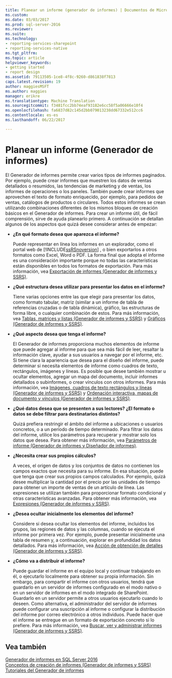 ```yaml
---
title: Planear un informe (generador de informes) | Documentos de Microsoft
ms.custom: 
ms.date: 03/03/2017
ms.prod: sql-server-2016
ms.reviewer: 
ms.suite: 
ms.technology:
- reporting-services-sharepoint
- reporting-services-native
ms.tgt_pltfrm: 
ms.topic: article
helpviewer_keywords:
- getting started
- report design
ms.assetid: 79113505-1ce8-4f8c-9260-d861838f7813
caps.latest.revision: 19
author: maggiesMSFT
ms.author: maggies
manager: erikre
ms.translationtype: Machine Translation
ms.sourcegitcommit: f3481fcc2bb74eaf93182e6cc58f5a06666e10f4
ms.openlocfilehash: fa6837d82c145d2bb079013238dd67332e512cc6
ms.contentlocale: es-es
ms.lasthandoff: 06/22/2017

---
```

# <a name="planning-a-report-report-builder"></a>Planear un informe (Generador de informes)
  El Generador de informes permite crear varios tipos de informes paginados. Por ejemplo, puede crear informes que muestren los datos de ventas detallados o resumidos, las tendencias de marketing y de ventas, los informes de operaciones o los paneles. También puede crear informes que aprovechen el texto de formato enriquecido, por ejemplo, para pedidos de ventas, catálogos de productos o circulares. Todos estos informes se crean utilizando combinaciones diferentes de los mismos bloques de creación básicos en el Generador de informes. Para crear un informe útil, de fácil comprensión, sirve de ayuda planearlo primero. A continuación se detallan algunos de los aspectos que quizá desee considerar antes de empezar:  
  
-   **¿En qué formato desea que aparezca el informe?**  
  
     Puede representar en línea los informes en un explorador, como el portal web de [!INCLUDE[ssRSnoversion](../../includes/ssrsnoversion-md.md)] , o bien exportarlos a otros formatos como Excel, Word o PDF. La forma final que adopta el informe es una consideración importante porque no todas las características están disponibles en todos los formatos de exportación. Para más información, vea [Exportación de informes &#40;Generador de informes y SSRS&#41;](../../reporting-services/report-builder/export-reports-report-builder-and-ssrs.md).  
  
-   **¿Qué estructura desea utilizar para presentar los datos en el informe?**  
  
     Tiene varias opciones entre las que elegir para presentar los datos, como formato tabular, matriz (similar a un informe de tabla de referencias cruzadas o de tabla dinámica), gráfico, las estructuras de forma libre, o cualquier combinación de estos. Para más información, vea [Tablas, matrices y listas &#40;Generador de informes y SSRS&#41;](../../reporting-services/report-design/tables-matrices-and-lists-report-builder-and-ssrs.md) y [Gráficos &#40;Generador de informes y SSRS&#41;](../../reporting-services/report-design/charts-report-builder-and-ssrs.md).  
  
-   **¿Qué aspecto desea que tenga el informe?**  
  
     El Generador de informes proporciona muchos elementos de informe que puede agregar al informe para que sea más fácil de leer, resaltar la información clave, ayudar a sus usuarios a navegar por el informe, etc. Si tiene clara la apariencia que desea para el diseño del informe, puede determinar si necesita elementos de informe como cuadros de texto, rectángulos, imágenes y líneas. Es posible que desee también mostrar u ocultar elementos, agregar un mapa del documento, incluir informes detallados o subinformes, o crear vínculos con otros informes. Para más información, vea [Imágenes, cuadros de texto rectángulos y líneas &#40;Generador de informes y SSRS&#41;](../../reporting-services/report-design/images-text-boxes-rectangles-and-lines-report-builder-and-ssrs.md) y [Ordenación interactiva, mapas de documento y vínculos &#40;Generador de informes y SSRS&#41;](../../reporting-services/report-design/interactive-sort-document-maps-and-links-report-builder-and-ssrs.md).  
  
-   **¿Qué datos desea que se presenten a sus lectores? ¿El formato o datos se debe filtrar para destinatarios distintos?**  
  
     Quizá prefiera restringir el ámbito del informe a ubicaciones o usuarios concretos, o a un período de tiempo determinado. Para filtrar los datos del informe, utilice los parámetros para recuperar y mostrar solo los datos que desea. Para obtener más información, vea [Parámetros de informe &#40;Generador de informes y Diseñador de informes&#41;](../../reporting-services/report-design/report-parameters-report-builder-and-report-designer.md).  
  
-   **¿Necesita crear sus propios cálculos?**  
  
     A veces, el origen de datos y los conjuntos de datos no contienen los campos exactos que necesita para su informe. En esa situación, puede que tenga que crear sus propios campos calculados. Por ejemplo, quizá desee multiplicar la cantidad por el precio por las unidades de tiempo para obtener un importe de ventas de un artículo de línea. Las expresiones se utilizan también para proporcionar formato condicional y otras características avanzadas. Para obtener más información, vea [Expresiones &#40;Generador de informes y SSRS&#41;](../../reporting-services/report-design/expressions-report-builder-and-ssrs.md).  
  
-   **¿Desea ocultar inicialmente los elementos del informe?**  
  
     Considere si desea ocultar los elementos del informe, incluidos los grupos, las regiones de datos y las columnas, cuando se ejecuta el informe por primera vez. Por ejemplo, puede presentar inicialmente una tabla de resumen y, a continuación, explorar en profundidad los datos detallados. Para más información, vea [Acción de obtención de detalles &#40;Generador de informes y SSRS&#41;](../../reporting-services/report-design/drilldown-action-report-builder-and-ssrs.md).  
  
-   **¿Cómo va a distribuir el informe?**  
  
     Puede guardar el informe en el equipo local y continuar trabajando en él, o ejecutarlo localmente para obtener su propia información. Sin embargo, para compartir el informe con otros usuarios, tendrá que guardarlo en un servidor de informes configurado en el modo nativo o en un servidor de informes en el modo integrado de SharePoint. Guardarlo en un servidor permite a otros usuarios ejecutarlo cuando lo deseen. Como alternativa, el administrador del servidor de informes puede configurar una suscripción al informe o configurar la distribución del informe por correo electrónico a otros individuos. Puede hacer que el informe se entregue en un formato de exportación concreto si lo prefiere. Para más información, vea [Buscar, ver y administrar informes &#40;Generador de informes y SSRS&#41;](../../reporting-services/report-builder/finding-viewing-and-managing-reports-report-builder-and-ssrs.md).  
  
## <a name="see-also"></a>Vea también  
 [Generador de informes en SQL Server 2016](../../reporting-services/report-builder/report-builder-in-sql-server-2016.md)   
 [Conceptos de creación de informes &#40;Generador de informes y SSRS&#41;](../../reporting-services/report-design/report-authoring-concepts-report-builder-and-ssrs.md)   
 [Tutoriales del Generador de informes](../../reporting-services/report-builder-tutorials.md)  
  
  
